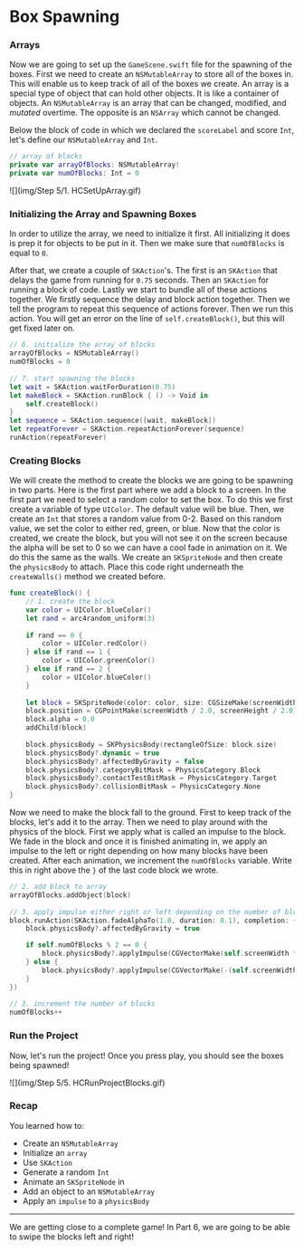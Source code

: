 # Box Spawning

### Arrays

Now we are going to set up the `GameScene.swift` file for the spawning of the boxes. First we need to create an `NSMutableArray` to store all of the boxes in. This will enable us to keep track of all of the boxes we create. An array is a special type of object that can hold other objects. It is like a container of objects. An `NSMutableArray` is an array that can be changed, modified, and *mutated* overtime. The opposite is an `NSArray` which cannot be changed.

Below the block of code in which we declared the `scoreLabel` and score `Int`, let's define our `NSMutableArray` and `Int`.

```swift
// array of blocks
private var arrayOfBlocks: NSMutableArray!
private var numOfBlocks: Int = 0
```

![](img/Step 5/1. HCSetUpArray.gif)

### Initializing the Array and Spawning Boxes

In order to utilize the array, we need to initialize it first. All initializing it does is prep it for objects to be put in it. Then we make sure that `numOfBlocks` is equal to `0`.

After that, we create a couple of `SKAction`'s. The first is an `SKAction` that delays the game from running for `0.75` seconds. Then an `SKAction` for running a block of code. Lastly we start to bundle all of these actions together. We firstly sequence the delay and block action together. Then we tell the program to repeat this sequence of actions forever. Then we run this action. You will get an error on the line of `self.createBlock()`, but this will get fixed later on.

```swift
// 6. initialize the array of blocks
arrayOfBlocks = NSMutableArray()
numOfBlocks = 0
        
// 7. start spawning the blocks
let wait = SKAction.waitForDuration(0.75)
let makeBlock = SKAction.runBlock { () -> Void in
	self.createBlock()
}
let sequence = SKAction.sequence([wait, makeBlock])
let repeatForever = SKAction.repeatActionForever(sequence)
runAction(repeatForever)
```
            
### Creating Blocks

We will create the method to create the blocks we are going to be spawning in two parts. Here is the first part where we add a block to a screen. In the first part we need to select a random color to set the box. To do this we first create a variable of type `UIColor`. The default value will be blue. Then, we create an `Int` that stores a random value from 0-2. Based on this random value, we set the color to either red, green, or blue. Now that the color is created, we create the block, but you will not see it on the screen because the alpha will be set to 0 so we can have a cool fade in animation on it. We do this the same as the walls. We create an `SKSpriteNode` and then create the `physicsBody` to attach. Place this code right underneath the `createWalls()` method we created before.

```swift
func createBlock() {
	// 1. create the block
	var color = UIColor.blueColor()
	let rand = arc4random_uniform(3)
        
	if rand == 0 {
		color = UIColor.redColor()
	} else if rand == 1 {
		color = UIColor.greenColor()
	} else if rand == 2 {
		color = UIColor.blueColor()
	}
        
	let block = SKSpriteNode(color: color, size: CGSizeMake(screenWidth * 0.1, screenWidth * 0.1))
	block.position = CGPointMake(screenWidth / 2.0, screenHeight / 2.0)
	block.alpha = 0.0
	addChild(block)
        
	block.physicsBody = SKPhysicsBody(rectangleOfSize: block.size)
	block.physicsBody?.dynamic = true
	block.physicsBody?.affectedByGravity = false
	block.physicsBody?.categoryBitMask = PhysicsCategory.Block
	block.physicsBody?.contactTestBitMask = PhysicsCategory.Target
	block.physicsBody?.collisionBitMask = PhysicsCategory.None
}
```
    
Now we need to make the block fall to the ground. First to keep track of the blocks, let's add it to the array. Then we need to play around with the physics of the block. First we apply what is called an impulse to the block. We fade in the block and once it is finished animating in, we apply an impulse to the left or right depending on how many blocks have been created. After each animation, we increment the `numOfBlocks` variable. Write this in right above the `}` of the last code block we wrote. 
    
```swift
// 2. add block to array
arrayOfBlocks.addObject(block)
        
// 3. apply impulse either right or left depending on the number of blocks is even (right) or odd (left)
block.runAction(SKAction.fadeAlphaTo(1.0, duration: 0.1), completion: {
	block.physicsBody?.affectedByGravity = true

	if self.numOfBlocks % 2 == 0 {
		block.physicsBody?.applyImpulse(CGVectorMake(self.screenWidth * 0.01, self.screenWidth * 0.025))
	} else {
		block.physicsBody?.applyImpulse(CGVectorMake(-(self.screenWidth * 0.01), self.screenWidth * 0.025))
	}
})
        
// 3. increment the number of blocks
numOfBlocks++
```
                
### Run the Project

Now, let's run the project! Once you press play, you should see the boxes being spawned!

![](img/Step 5/5. HCRunProjectBlocks.gif)

### Recap

You learned how to:

* Create an `NSMutableArray`
* Initialize an `array`
* Use `SKAction`
* Generate a random `Int`
* Animate an `SKSpriteNode` in
* Add an object to an `NSMutableArray`
* Apply an `impulse` to a `physicsBody`

--------------------------------------------------------------------------------

We are getting close to a complete game! In Part 6, we are going to be able to swipe the blocks left and right!